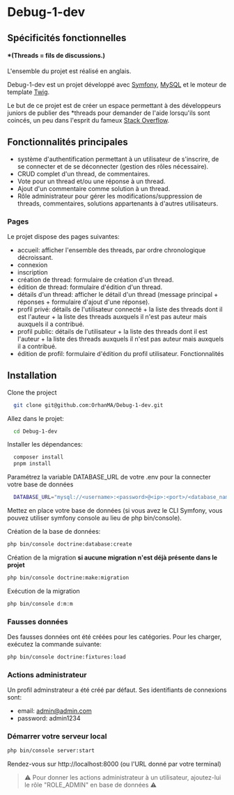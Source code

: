 # Debug-1-dev

## Spécificités fonctionnelles

#### \*(Threads = fils de discussions.)

L'ensemble du projet est réalisé en anglais.

Debug-1-dev est un projet développé avec [Symfony](https://symfony.com/), [MySQL](https://www.mysql.com/fr/) et le moteur de template [Twig](https://twig.symfony.com/).

Le but de ce projet est de créer un espace permettant à des développeurs juniors de publier des \*threads pour demander de l'aide lorsqu'ils sont coincés, un peu dans l'esprit du fameux [Stack Overflow](https://stackoverflow.com/).

## Fonctionnalités principales

- système d'authentification permettant à un utilisateur de s'inscrire, de se connecter et de se déconnecter (gestion des rôles nécessaire).
- CRUD complet d'un thread, de commentaires.
- Vote pour un thread et/ou une réponse à un thread.
- Ajout d'un commentaire comme solution à un thread.
- Rôle administrateur pour gérer les modifications/suppression de threads, commentaires, solutions appartenants à d'autres utilisateurs.

### Pages

Le projet dispose des pages suivantes:

- accueil: afficher l'ensemble des threads, par ordre chronologique décroissant.
- connexion
- inscription
- création de thread: formulaire de création d'un thread.
- édition de thread: formulaire d'édition d'un thread.
- détails d'un thread: afficher le détail d'un thread (message principal + réponses + formulaire d'ajout d'une réponse).
- profil privé: détails de l'utilisateur connecté + la liste des threads dont il est l'auteur + la liste des threads auxquels il n'est pas auteur mais auxquels il a contribué.
- profil public: détails de l'utilisateur + la liste des threads dont il est l'auteur + la liste des threads auxquels il n'est pas auteur mais auxquels il a contribué.
- édition de profil: formulaire d'édition du profil utilisateur.
  Fonctionnalités

## Installation

Clone the project

```bash
  git clone git@github.com:OrhanMA/Debug-1-dev.git
```

Allez dans le projet:

```bash
  cd Debug-1-dev
```

Installer les dépendances:

```bash
  composer install
  pnpm install
```

Paramétrez la variable DATABASE_URL de votre .env pour la connecter votre base de données

```bash
  DATABASE_URL="mysql://<username>:<password>@<ip>:<port>/<database_name>?serverVersion=<server-version>&charset=utf8mb4"
```

Mettez en place votre base de données
(si vous avez le CLI Symfony, vous pouvez utiliser symfony console au lieu de php bin/console).

Création de la base de données:

```bash
php bin/console doctrine:database:create
```

Création de la migration **si aucune migration n'est déjà présente dans le projet**

```bash
php bin/console doctrine:make:migration
```

Exécution de la migration

```bash
php bin/console d:m:m
```

### Fausses données

Des fausses données ont été créées pour les catégories. Pour les charger, exécutez la commande suivante:

```bash
php bin/console doctrine:fixtures:load
```

### Actions administrateur

Un profil adminstrateur a été créé par défaut. Ses identifiants de connexions sont:

- email: admin@admin.com
- password: admin1234

### Démarrer votre serveur local

```bash
php bin/console server:start
```

Rendez-vous sur http://localhost:8000 (ou l'URL donné par votre terminal)

> ⚠️ Pour donner les actions administrateur à un utilisateur, ajoutez-lui le rôle "ROLE_ADMIN" en base de données ⚠️
